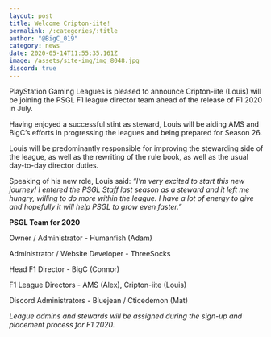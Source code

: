 ```yaml
---
layout: post
title: Welcome Cripton-iite!
permalink: /:categories/:title
author: "@BigC_019"
category: news
date: 2020-05-14T11:55:35.161Z
image: /assets/site-img/img_8048.jpg
discord: true
---
```

PlayStation Gaming Leagues is pleased to announce Cripton-iite (Louis) will be joining the PSGL F1 league director team ahead of the release of F1 2020 in July.

<!--more-->

Having enjoyed a successful stint as steward, Louis will be aiding AMS and BigC’s efforts in progressing the leagues and being prepared for Season 26.

Louis will be predominantly responsible for improving the stewarding side of the league, as well as the rewriting of the rule book, as well as the usual day-to-day director duties. 

Speaking of his new role, Louis said: *“I’m very excited to start this new journey! I entered the PSGL Staff last season as a steward and it left me hungry, willing to do more within the league. I have a lot of energy to give and hopefully it will help PSGL to grow even faster.”*

**PSGL Team for 2020**

Owner / Administrator - Humanfish (Adam)

Administrator / Website Developer - ThreeSocks


Head F1 Director - BigC (Connor)


F1 League Directors - AMS (Alex), Cripton-iite (Louis)


Discord Administrators - Bluejean / Cticedemon (Mat)

*League admins and stewards will be assigned during the sign-up and placement process for F1 2020.*